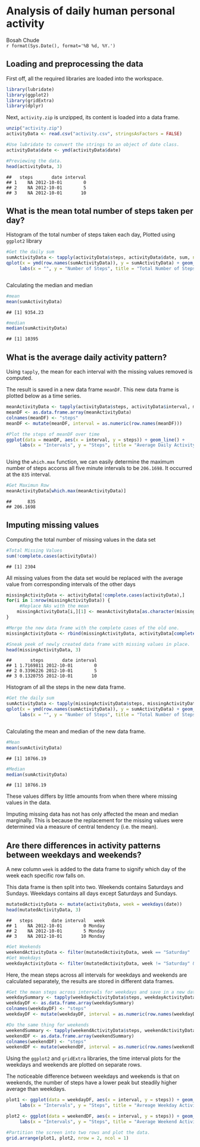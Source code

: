 # Analysis of daily human personal activity
Bosah Chude  
`r format(Sys.Date(), format='%B %d, %Y.')`  


## Loading and preprocessing the data
First off, all the required libraries are loaded into the workspace.

```r
library(lubridate)
library(ggplot2)
library(gridExtra)
library(dplyr)
```
Next, `activity.zip` is unzipped, its content is loaded into a data frame.

```r
unzip("activity.zip")
activityData <- read.csv("activity.csv", stringsAsFactors = FALSE)

#Use lubridate to convert the strings to an object of date class.
activityData$date <- ymd(activityData$date)

#Previewing the data.
head(activityData, 3)
```

```
##   steps       date interval
## 1    NA 2012-10-01        0
## 2    NA 2012-10-01        5
## 3    NA 2012-10-01       10
```

## What is the mean total number of steps taken per day?
Histogram of the total number of steps taken each day, Plotted using `ggplot2` library

```r
#Get the daily sum
sumActivityData <- tapply(activityData$steps, activityData$date, sum, na.rm = TRUE)
qplot(x = ymd(row.names(sumActivityData)), y = sumActivityData) + geom_histogram(stat="identity") +
     labs(x = "", y = "Number of Steps", title = "Total Number of Steps Taken Each Day")
```

<img src="./PA1_template_files/figure-html/unnamed-chunk-3-1.png" title="" alt="" style="display: block; margin: auto;" />

Calculating the median and median

```r
#mean
mean(sumActivityData)
```

```
## [1] 9354.23
```

```r
#median
median(sumActivityData)
```

```
## [1] 10395
```

## What is the average daily activity pattern?
Using `tapply`, the mean for each interval with the missing values removed is computed.

The result is saved in a new data frame `meanDF`. This new data frame is plotted below as a time series.

```r
meanActivityData <- tapply(activityData$steps, activityData$interval, mean, na.rm = TRUE)
meanDF <- as.data.frame.array(meanActivityData)
colnames(meanDF) <- "steps"
meanDF <- mutate(meanDF, interval = as.numeric(row.names(meanDF)))

#Plot the steps of meanDF over time
ggplot(data = meanDF, aes(x = interval, y = steps)) + geom_line() +
     labs(x = "Intervals", y = "Steps", title = "Average Daily Activity Pattern")
```

<img src="./PA1_template_files/figure-html/unnamed-chunk-5-1.png" title="" alt=""  />

Using the `which.max` function, we can easily determine the maximum number of steps accorss all five minute intervals to be `206.1698`. It occurred at the `835` interval.

```r
#Get Maximun Row
meanActivityData[which.max(meanActivityData)]
```

```
##      835 
## 206.1698
```

## Imputing missing values
Computing the total number of missing values in the data set

```r
#Total Missing Values
sum(!complete.cases(activityData))
```

```
## [1] 2304
```

All missing values from the data set would be replaced with the average value from corresponding
intervals of the other days

```r
missingActivityData <- activityData[!complete.cases(activityData),]
for(i in 1:nrow(missingActivityData)) {
     #Replace NAs with the mean
    missingActivityData[i,][1] <- meanActivityData[as.character(missingActivityData[i,][3])]    
}

#Merge the new data frame with the complete cases of the old one.
missingActivityData <- rbind(missingActivityData, activityData[complete.cases(activityData),])

#Sneak peek of newly created data frame with missing values in place.
head(missingActivityData, 3)
```

```
##       steps       date interval
## 1 1.7169811 2012-10-01        0
## 2 0.3396226 2012-10-01        5
## 3 0.1320755 2012-10-01       10
```

Histogram of all the steps in the new data frame.

```r
#Get the daily sum
sumActivityData <- tapply(missingActivityData$steps, missingActivityData$date, sum, na.rm = TRUE)
qplot(x = ymd(row.names(sumActivityData)), y = sumActivityData) + geom_histogram(stat="identity") +
     labs(x = "", y = "Number of Steps", title = "Total Number of Steps Taken Each Day (No Missing Values)")
```

<img src="./PA1_template_files/figure-html/unnamed-chunk-9-1.png" title="" alt="" style="display: block; margin: auto;" />

Calculating the mean and median of the new data frame.

```r
#Mean
mean(sumActivityData)
```

```
## [1] 10766.19
```

```r
#Median
median(sumActivityData)
```

```
## [1] 10766.19
```
These values differs by little amounts from when there where missing values in the data.

Imputing missing data has not has only affected the mean and median marginally. This is because the replacement for the missing values were determined via a measure of central tendency (i.e. the mean).

## Are there differences in activity patterns between weekdays and weekends?
A new column `week` is added to the data frame to signify which day of the week each specific row falls on.

This data frame is then split into two. Weekends contains Saturdays and Sundays. Weekdays contains all days except Saturdays and Sundays.

```r
mutatedActivityData <- mutate(activityData, week = weekdays(date))
head(mutatedActivityData, 3)
```

```
##   steps       date interval   week
## 1    NA 2012-10-01        0 Monday
## 2    NA 2012-10-01        5 Monday
## 3    NA 2012-10-01       10 Monday
```

```r
#Get Weekends
weekendActivityData <- filter(mutatedActivityData, week == "Saturday" | week == "Sunday" )
#Get Weekdays
weekdayActivityData <- filter(mutatedActivityData, week != "Saturday" & week != "Sunday" )
```

Here, the mean steps across all intervals for weekdays and weekends are calculated separately, the results are stored in different data frames.

```r
#Get the mean steps across intervals for weekdays and save in a new data frame
weekdaySummary <- tapply(weekdayActivityData$steps, weekdayActivityData$interval, mean, na.rm = TRUE)
weekdayDF <- as.data.frame.array(weekdaySummary)
colnames(weekdayDF) <- "steps"
weekdayDF <- mutate(weekdayDF, interval = as.numeric(row.names(weekdayDF)))

#Do the same thing for weekends
weekendSummary <- tapply(weekendActivityData$steps, weekendActivityData$interval, mean, na.rm = TRUE)
weekendDF <- as.data.frame.array(weekendSummary)
colnames(weekendDF) <- "steps"
weekendDF <- mutate(weekendDF, interval = as.numeric(row.names(weekendDF)))
```


Using the `ggplot2` and `gridExtra` libraries, the time interval plots for the weekdays and weekends are plotted on separate rows.

The noticeable difference between weekdays and weekends is that on weekends, the number of steps have a lower peak but steadily higher average than weekdays. 


```r
plot1 <- ggplot(data = weekdayDF, aes(x = interval, y = steps)) + geom_line() + ylim(-0, 245) +
     labs(x = "Intervals", y = "Steps", title = "Avreage Weekday Activity Pattern")

plot2 <- ggplot(data = weekendDF, aes(x = interval, y = steps)) + geom_line() + ylim(-0, 245) +
     labs(x = "Intervals", y = "Steps", title = "Average Weekend Activity Pattern")

#Partition the screen into two rows and plot the data.
grid.arrange(plot1, plot2, nrow = 2, ncol = 1)
```

<img src="./PA1_template_files/figure-html/unnamed-chunk-13-1.png" title="" alt="" style="display: block; margin: auto;" />







